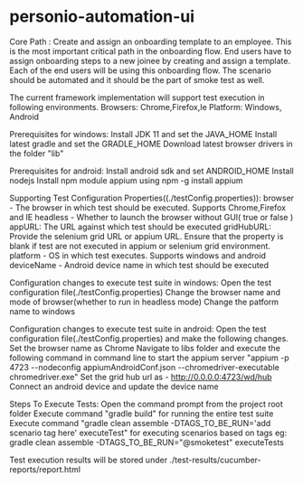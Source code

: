 # personio-automation-ui
Core Path : Create and assign an onboarding template to an employee.
This is the most important critical path in the onboarding flow. End users have to assign onboarding steps to a new joinee by creating and assign a template.
Each of the end users will be using this onboarding flow. The scenario should be automated and it should be the part of smoke test as well.


The current framework implementation will support test execution in following environments.
 Browsers: Chrome,Firefox,Ie
 Platform: Windows, Android

Prerequisites for windows:
Install JDK 11 and set the JAVA_HOME
Install latest gradle and set the GRADLE_HOME
Download latest browser drivers in the folder "lib"

Prerequisites for android:
Install android sdk and set ANDROID_HOME
Install nodejs
Install npm module appium using npm -g install appium

Supporting Test Configuration Properties((./testConfig.properties)):
browser - The browser in which test should be executed. Supports Chrome,Firefox and IE
headless - Whether to launch the browser without GUI( true or false )
appURL: The URL against which test should be executed
gridHubURL: Provide the selenium grid URL or appium URL. Ensure that the property is blank if test are not executed in appium or selenium grid environment.
platform - OS in which test executes. Supports windows and android
deviceName - Android device name in which test should be executed

Configuration changes to execute test suite in windows:
Open the test configuration file(./testConfig.properties)
Change the browser name and mode of browser(whether to run in headless mode)
Change the patform name to windows

Configuration changes to execute test suite in android:
Open the test configuration file(./testConfig.properties) and make the following changes.
Set the browser name as Chrome
Navigate to libs folder and execute the following command in command line to start the appium server
"appium -p 4723 --nodeconfig appiumAndroidConf.json --chromedriver-executable chromedriver.exe"
Set the grid hub url as - http://0.0.0.0:4723/wd/hub
Connect an android device and update the device name

Steps To Execute Tests:
Open the command prompt from the project root folder
Execute command "gradle build" for running the entire test suite
Execute command "gradle clean assemble -DTAGS_TO_BE_RUN='add scenario tag here' executeTest" for executing scenarios based on tags
eg: gradle clean assemble -DTAGS_TO_BE_RUN="@smoketest" executeTests

Test execution results will be stored under ./test-results/cucumber-reports/report.html


